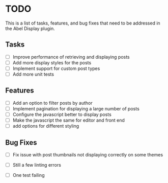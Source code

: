 # TODO

This is a list of tasks, features, and bug fixes that need to be addressed in the Abel Display plugin.

## Tasks

- [ ] Improve performance of retrieving and displaying posts
- [ ] Add more display styles for the posts
- [ ] Implement support for custom post types
- [ ] Add more unit tests

## Features

- [ ] Add an option to filter posts by author
- [ ] Implement pagination for displaying a large number of posts
- [ ] Configure the javascript better to display posts
- [ ] Make the javascript the same for editor and front end
- [ ] add options for different styling

## Bug Fixes

- [ ] Fix issue with post thumbnails not displaying correctly on some themes
- [ ] Still a few linting errors
- [ ] One test failing


